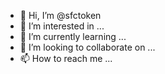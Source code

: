 - 👋 Hi, I’m @sfctoken
- 👀 I’m interested in ...
- 🌱 I’m currently learning ...
- 💞️ I’m looking to collaborate on ...
- 📫 How to reach me ...

<!---
sfctoken/sfctoken is a ✨ special ✨ repository because its `README.md` (this file) appears on your GitHub profile.
You can click the Preview link to take a look at your changes.
--->
